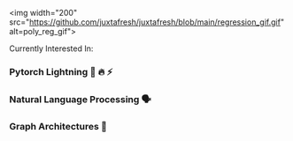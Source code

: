 
<p align="center">
  
  <img width="200" src="https://github.com/juxtafresh/juxtafresh/blob/main/regression_gif.gif" alt=poly_reg_gif">
  
</p> 
  
  Currently Interested In:
  ### Pytorch Lightning 🐍 🔥 ⚡️
  ### Natural Language Processing 🗣
  ### Graph Architectures 💠      
